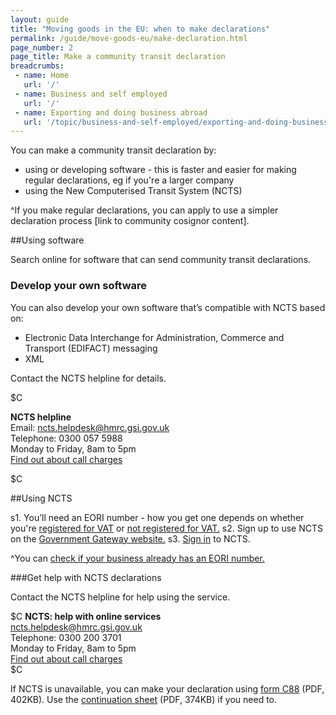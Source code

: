 ```yaml
---
layout: guide
title: "Moving goods in the EU: when to make declarations"
permalink: /guide/move-goods-eu/make-declaration.html
page_number: 2
page_title: Make a community transit declaration
breadcrumbs:
 - name: Home
   url: '/'
 - name: Business and self employed
   url: '/'
 - name: Exporting and doing business abroad
   url: '/topic/business-and-self-employed/exporting-and-doing-business-abroad.html'   
---
```


You can make a community transit declaration by:

- using or developing software - this is faster and easier for making regular declarations, eg if you're a larger company
- using the New Computerised Transit System (NCTS)
 
^If you make regular declarations, you can apply to use a simpler declaration process [link to community cosignor content].

##Using software

Search online for software that can send community transit declarations.

### Develop your own software

You can also develop your own software that’s compatible with NCTS based on:

- Electronic Data Interchange for Administration, Commerce and Transport (EDIFACT) messaging
- XML

Contact the NCTS helpline for details.

$C 

**NCTS helpline**    
Email: <ncts.helpdesk@hmrc.gsi.gov.uk>    
Telephone: 0300 057 5988   
Monday to Friday, 8am to 5pm     
[Find out about call charges](/call-charges)    

$C 

##Using NCTS

s1. You’ll need an EORI number - how you get one depends on whether you're [registered for VAT](https://online.hmrc.gov.uk/shortforms/form/EORIVAT) or [not registered for VAT.](https://online.hmrc.gov.uk/shortforms/form/EORINonVATExport)
s2. Sign up to use NCTS on the [Government Gateway website.](http://www.gateway.gov.uk/)
s3. [Sign in](https://online.hmrc.gov.uk/login) to NCTS.

^You can [check if your business already has an EORI number.](http://ec.europa.eu/taxation_customs/dds2/eos/eori_validation.jsp?Lang=en)


###Get help with NCTS declarations

Contact the NCTS helpline for help using the service.

$C 
**NCTS: help with online services**     
<ncts.helpdesk@hmrc.gsi.gov.uk>     
Telephone: 0300 200 3701   
Monday to Friday, 8am to 5pm     
[Find out about call charges](/call-charges)     
$C  


If NCTS is unavailable, you can make your declaration using [form C88](https://www.gov.uk/government/uploads/system/uploads/attachment_data/file/374245/c88_1-8_.pdf) (PDF, 402KB). Use the [continuation sheet](https://www.gov.uk/government/uploads/system/uploads/attachment_data/file/374246/c88_1-8_-cont.pdf) (PDF, 374KB) if you need to.
